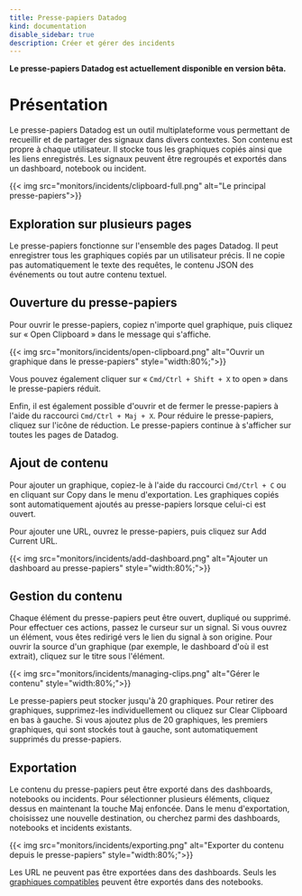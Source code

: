 ```yaml
---
title: Presse-papiers Datadog
kind: documentation
disable_sidebar: true
description: Créer et gérer des incidents
---
```

**Le presse-papiers Datadog est actuellement disponible en version bêta.**

# Présentation

Le presse-papiers Datadog est un outil multiplateforme vous permettant de recueillir et de partager des signaux dans divers contextes. Son contenu est propre à chaque utilisateur. Il stocke tous les graphiques copiés ainsi que les liens enregistrés. Les signaux peuvent être regroupés et exportés dans un dashboard, notebook ou incident.

{{< img src="monitors/incidents/clipboard-full.png" alt="Le principal presse-papiers">}}

## Exploration sur plusieurs pages

Le presse-papiers fonctionne sur l'ensemble des pages Datadog. Il peut enregistrer tous les graphiques copiés par un utilisateur précis. Il ne copie pas automatiquement le texte des requêtes, le contenu JSON des événements ou tout autre contenu textuel.

## Ouverture du presse-papiers

Pour ouvrir le presse-papiers, copiez n'importe quel graphique, puis cliquez sur « Open Clipboard » dans le message qui s'affiche.

{{< img src="monitors/incidents/open-clipboard.png" alt="Ouvrir un graphique dans le presse-papiers"  style="width:80%;">}}

Vous pouvez également cliquer sur « `Cmd/Ctrl + Shift + X` to open » dans le presse-papiers réduit.

Enfin, il est également possible d'ouvrir et de fermer le presse-papiers à l'aide du raccourci `Cmd/Ctrl + Maj + X`. Pour réduire le presse-papiers, cliquez sur l'icône de réduction. Le presse-papiers continue à s'afficher sur toutes les pages de Datadog.

## Ajout de contenu

Pour ajouter un graphique, copiez-le à l'aide du raccourci `Cmd/Ctrl + C` ou en cliquant sur Copy dans le menu d'exportation. Les graphiques copiés sont automatiquement ajoutés au presse-papiers lorsque celui-ci est ouvert.

Pour ajouter une URL, ouvrez le presse-papiers, puis cliquez sur Add Current URL.

{{< img src="monitors/incidents/add-dashboard.png" alt="Ajouter un dashboard au presse-papiers"  style="width:80%;">}}

## Gestion du contenu

Chaque élément du presse-papiers peut être ouvert, dupliqué ou supprimé. Pour effectuer ces actions, passez le curseur sur un signal. Si vous ouvrez un élément, vous êtes redirigé vers le lien du signal à son origine. Pour ouvrir la source d'un graphique (par exemple, le dashboard d'où il est extrait), cliquez sur le titre sous l'élément.

{{< img src="monitors/incidents/managing-clips.png" alt="Gérer le contenu"  style="width:80%;">}}

Le presse-papiers peut stocker jusqu'à 20 graphiques. Pour retirer des graphiques, supprimez-les individuellement ou cliquez sur Clear Clipboard en bas à gauche. Si vous ajoutez plus de 20 graphiques, les premiers graphiques, qui sont stockés tout à gauche, sont automatiquement supprimés du presse-papiers.

## Exportation

Le contenu du presse-papiers peut être exporté dans des dashboards, notebooks ou incidents. Pour sélectionner plusieurs éléments, cliquez dessus en maintenant la touche Maj enfoncée. Dans le menu d'exportation, choisissez une nouvelle destination, ou cherchez parmi des dashboards, notebooks et incidents existants.

{{< img src="monitors/incidents/exporting.png" alt="Exporter du contenu depuis le presse-papiers"  style="width:80%;">}}

Les URL ne peuvent pas être exportées dans des dashboards. Seuls les [graphiques compatibles][1] peuvent être exportés dans des notebooks.

[1]: https://docs.datadoghq.com/fr/notebooks/#visualization